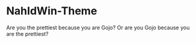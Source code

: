 # NahIdWin-Theme
Are you the prettiest because you are Gojo? Or are you Gojo because you are the prettiest?
